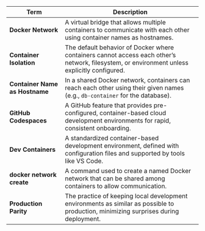 

| Term | Description |
|------|-------------|
| **Docker Network** | A virtual bridge that allows multiple containers to communicate with each other using container names as hostnames. |
| **Container Isolation** | The default behavior of Docker where containers cannot access each other’s network, filesystem, or environment unless explicitly configured. |
| **Container Name as Hostname** | In a shared Docker network, containers can reach each other using their given names (e.g., `db-container` for the database). |
| **GitHub Codespaces** | A GitHub feature that provides pre-configured, container-based cloud development environments for rapid, consistent onboarding. |
| **Dev Containers** | A standardized container-based development environment, defined with configuration files and supported by tools like VS Code. |
| **docker network create** | A command used to create a named Docker network that can be shared among containers to allow communication. |
| **Production Parity** | The practice of keeping local development environments as similar as possible to production, minimizing surprises during deployment. |

